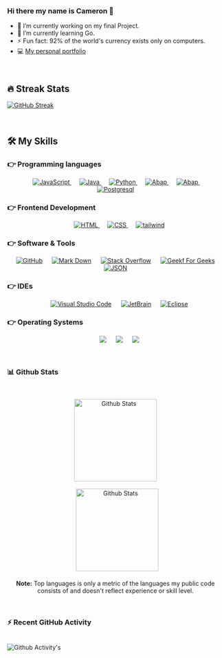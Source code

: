 ### Hi there my name is Cameron 👋



- 🔭 I’m currently working on my final Project.
- 🌱 I’m currently learning Go.
- ⚡ Fun fact: 92% of the world's currency exists only on computers.
- 💻 [My personal portfolio](www.cameronweijmer.com)

<br>

## 🔥 Streak Stats
[![GitHub Streak](https://github-readme-streak-stats.herokuapp.com?user=Camerji12&theme=radical&date_format=M%20j%5B%2C%20Y%5D)](https://git.io/streak-stats)

<br>

## 🛠️ My Skills

### 👉 Programming languages

<p align="center"> 
  &emsp;
  <a href="https://developer.mozilla.org/en-US/docs/Web/JavaScript" target="_blank"> 
     <img alt="JavaScript" src="https://img.shields.io/badge/JavaScript-323330?style=for-the-badge&logo=javascript&logoColor=F7DF1E">
   </a>
  &emsp;
  <a href="https://www.java.com" target="_blank"> 
    <img alt="Java" src="https://img.shields.io/badge/Java-ED8B00?style=for-the-badge&logo=java&logoColor=white">
  </a>
  &emsp;
   <a href="https://www.python.org" target="_blank">
    <img alt="Python" src=https://img.shields.io/badge/Python-FFD43B?style=for-the-badge&logo=python&logoColor=blue>
  </a>
  &emsp;
   <a href="https://www.sap.com/index.html" target="_blank">
    <img alt="Abap" src="https://img.shields.io/badge/SAP-0FAAFF?style=for-the-badge&logo=sap&logoColor=white">
  </a>
&emsp;
   <a href="#">
    <img alt="Abap" src="https://img.shields.io/badge/Node.js-339933?style=for-the-badge&logo=nodedotjs&logoColor=white">
  </a>
	&emsp;
   <a href="#">
    <img alt="Postgresql" src="https://img.shields.io/badge/PostgreSQL-316192?style=for-the-badge&logo=postgresql&logoColor=white">
  </a>	
</p>

### 👉 Frontend Development
<p align="center"> 
  &emsp; 
  <a href="https://www.w3.org/html/" target="_blank"> 
   <img alt="HTML" src="https://img.shields.io/badge/HTML5-E34F26?style=for-the-badge&logo=html5&logoColor=white">
  </a>   
  &emsp;
  <a href="https://www.w3schools.com/css/" target="_blank">
    <img alt="CSS" src="https://img.shields.io/badge/CSS3-1572B6?style=for-the-badge&logo=css3&logoColor=white">
  </a>
	  &emsp;
  <a href="#">
    <img alt="tailwind" src="https://img.shields.io/badge/Tailwind_CSS-38B2AC?style=for-the-badge&logo=tailwind-css&logoColor=white">
  </a> 
</p>

 ### 👉 Software & Tools
 
<p align="center">
  &emsp;
    <a href="#"><img alt="GitHub" src="https://img.shields.io/badge/GitHub-100000?style=for-the-badge&logo=github&logoColor=white"></a>
  &emsp;
    <a href="#"><img alt="Mark Down" src="https://img.shields.io/badge/Markdown-000000?style=for-the-badge&logo=markdown&logoColor=white"></a>
  &emsp;
    <a href="#"><img alt="Stack Overflow" src="https://img.shields.io/badge/Stack_Overflow-FE7A16?style=for-the-badge&logo=stack-overflow&logoColor=white"></a>
  &emsp;
    <a href="#"><img alt="Geekf For Geeks" src="https://img.shields.io/badge/GeeksforGeeks-298D46?style=for-the-badge&logo=geeksforgeeks&logoColor=white"></a>
  &emsp;
    <a href="#"><img alt="JSON" img src="https://img.shields.io/badge/json-5E5C5C?style=for-the-badge&logo=json&logoColor=white"></a>
</p>

 ### 👉 IDEs
 
<p align="center">
  &emsp;
    <a href="#"><img alt="Visual Studio Code" src="https://img.shields.io/badge/Visual_Studio_Code-0078D4?style=for-the-badge&logo=visual%20studio%20code&logoColor=white"></a>
  &emsp;
    <a href="#"><img alt="JetBrain" src="https://img.shields.io/badge/IntelliJ_IDEA-000000.svg?style=for-the-badge&logo=intellij-idea&logoColor=white" /></a>
  &emsp;
    <a href="#"><img alt="Eclipse" src="https://img.shields.io/badge/Eclipse-2C2255?style=for-the-badge&logo=eclipse&logoColor=white" /></a>
</p>

 ### 👉 Operating Systems
 
<p align="center">
  &emsp;
    <a href="#"><img src="https://img.shields.io/badge/Linux-FCC624?style=for-the-badge&logo=linux&logoColor=black"></a>
  &emsp;
    <a href="#"><img src="https://img.shields.io/badge/Windows-0078D6?style=for-the-badge&logo=windows&logoColor=white"></a>
	  &emsp;
    <a href="#"><img src="https://img.shields.io/badge/Linux_Mint-87CF3E?style=for-the-badge&logo=linux-mint&logoColor=white"></a>  
</p>

<br/>

### 📊 Github Stats

  <br/>
  <p align="center">
    <img alt="Github Stats" src="https://github-readme-stats.vercel.app/api?username=Camerji12&show_icons=true&count_private=true&theme=algolia" height="192px"/></a>
<br/>
 <br>
  &nbsp;
	  <img src="https://github-readme-stats.vercel.app/api/top-langs?username=Camerji12&langs_count=10&show_icons=true&locale=en&layout=compact&theme=algolia" alt="Github Stats" height="192px"/>
  <br/>
  <br>
  <b>Note:</b> Top languages is only a metric of the languages my public code consists of and doesn't reflect experience or skill level.
  </p>
  <br>

 ### ⚡ Recent GitHub Activity</b>
  <br/>
   <img alt="Github Activity's" src="https://activity-graph.herokuapp.com/graph?username=Camerji12&theme=react-dark" /></a>
  <br/>
